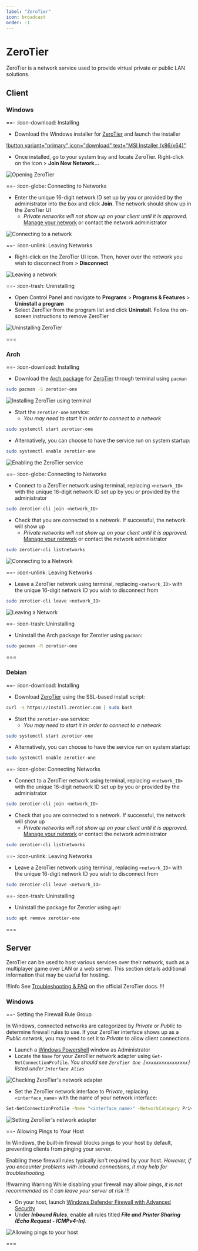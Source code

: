 ```yaml
---
label: "ZeroTier"
icon: broadcast
order: -1
---
```


# ZeroTier

ZeroTier is a network service used to provide virtual private or public LAN solutions.

## Client

### Windows

==- :icon-download: Installing

- Download the Windows installer for [ZeroTier](https://www.zerotier.com/download) and launch the installer

[!button variant="primary" icon="download" text="MSI Installer (x86/x64)"](https://download.zerotier.com/dist/ZeroTier%20One.msi)

- Once installed, go to your system tray and locate ZeroTier. Right-click on the icon > **Join New Network...**

![Opening ZeroTier](/static/other/zerotier/client/windows-installing.gif)

==- :icon-globe: Connecting to Networks

- Enter the unique 16-digit network ID set up by you or provided by the administrator into the box and click **Join**. The network should show up in the ZeroTier UI
  - *Private networks will not show up on your client until it is approved.* [Manage your network](https://my.zerotier.com) or contact the network administrator

![Connecting to a network](/static/other/zerotier/client/windows-connecting.gif)

==- :icon-unlink: Leaving Networks

- Right-click on the ZeroTier UI icon. Then, hover over the network you wish to disconnect from > **Disconnect**

![Leaving a network](/static/other/zerotier/client/windows-leaving.gif)

==- :icon-trash: Uninstalling

- Open Control Panel and navigate to **Programs** > **Programs & Features** > **Uninstall a program**
- Select ZeroTier from the program list and click **Uninstall**. Follow the on-screen instructions to remove ZeroTier

![Uninstalling ZeroTier](/static/other/zerotier/client/windows-uninstalling.gif)

===

### Arch

==- :icon-download: Installing

- Download the [Arch package](https://archlinux.org/packages/extra/x86_64/zerotier-one) for [ZeroTier](https://www.zerotier.com/download) through terminal using `pacman`

```bash
sudo pacman -S zerotier-one
```

![Installing ZeroTier using terminal](/static/other/zerotier/client/linux-installing.gif)

- Start the `zerotier-one` service:
  - *You may need to start it in order to connect to a network*

```bash
sudo systemctl start zerotier-one
```

- Alternatively, you can choose to have the service run on system startup:

```bash
sudo systemctl enable zerotier-one
```

![Enabling the ZeroTier service](/static/other/zerotier/client/linux-installing2.gif)

==- :icon-globe: Connecting to Networks

- Connect to a ZeroTier network using terminal, replacing `<network_ID>` with the unique 16-digit network ID set up by you or provided by the administrator

```bash
sudo zerotier-cli join <network_ID>
```

- Check that you are connected to a network. If successful, the network will show up
  - *Private networks will not show up on your client until it is approved.* [Manage your network](https://my.zerotier.com/) or contact the network administrator

```bash
sudo zerotier-cli listnetworks
```

![Connecting to a Network](/static/other/zerotier/client/linux-connecting.gif)

==- :icon-unlink: Leaving Networks

- Leave a ZeroTier network using terminal, replacing `<network_ID>` with the unique 16-digit network ID you wish to disconnect from

```bash
sudo zerotier-cli leave <network_ID>
```

![Leaving a Network](/static/other/zerotier/client/linux-leaving.gif)

==- :icon-trash: Uninstalling

- Uninstall the Arch package for Zerotier using `pacman`:

```bash
sudo pacman -R zerotier-one
```

===

### Debian

==- :icon-download: Installing

- Download [ZeroTier](https://www.zerotier.com/download) using the SSL-based install script:

```bash
curl -s https://install.zerotier.com | sudo bash
```

- Start the `zerotier-one` service:
  - *You may need to start it in order to connect to a network*

```bash
sudo systemctl start zerotier-one
```

- Alternatively, you can choose to have the service run on system startup:

```bash
sudo systemctl enable zerotier-one
```

==- :icon-globe: Connecting Networks

- Connect to a ZeroTier network using terminal, replacing `<network_ID>` with the unique 16-digit network ID set up by you or provided by the administrator

```bash
sudo zerotier-cli join <network_ID>
```

- Check that you are connected to a network. If successful, the network will show up
  - *Private networks will not show up on your client until it is approved.* [Manage your network](https://my.zerotier.com/) or contact the network administrator

```bash
sudo zerotier-cli listnetworks
```

==- :icon-unlink: Leaving Networks

- Leave a ZeroTier network using terminal, replacing `<network_ID>` with the unique 16-digit network ID you wish to disconnect from

```bash
sudo zerotier-cli leave <network_ID>
```

==- :icon-trash: Uninstalling

- Uninstall the package for Zerotier using `apt`:

```bash
sudo apt remove zerotier-one
```

===

## Server

ZeroTier can be used to host various services over their network, such as a multiplayer game over LAN or a web server. This section details additional information that may be useful for hosting.

!!!info
See [Troubleshooting & FAQ](https://docs.zerotier.com/zerotier/troubleshooting) on the official ZeroTier docs.
!!!

### Windows

==- Setting the Firewall Rule Group

In Windows, connected networks are categorized by *Private* or *Public* to determine firewall rules to use. If your ZeroTier interface shows up as a *Public network*, you may need to set it to *Private* to allow client connections.

- Launch a [Windows Powershell](https://learn.microsoft.com/en-us/windows-server/administration/windows-commands/powershell) window as Administrator
- Locate the `Name` for your ZeroTier network adapter using `Get-NetConnectionProfile`. *You should see `ZeroTier One [xxxxxxxxxxxxxxxx]` listed under `Interface Alias`*

![Checking ZeroTier's network adapter](/static/other/zerotier/server/windows-firewall.png)

- Set the ZeroTier network interface to *Private*, replacing `<interface_name>` with the name of your network interface:

```bash
Set-NetConnectionProfile -Name "<interface_name>" -NetworkCategory Private
```

![Setting ZeroTier's network adapter](/static/other/zerotier/server/windows-firewall2.png)

==- Allowing Pings to Your Host

In Windows, the built-in firewall blocks pings to your host by default, preventing clients from pinging your server.

Enabling these firewall rules typically isn't required by your host. *However, if you encounter problems with inbound connections, it may help for troubleshooting.*

!!!warning Warning
While disabling your firewall may allow pings, *it is not recommended as it can leave your server at risk*
!!!

- On your host, launch [Windows Defender Firewall with Advanced Security](https://learn.microsoft.com/en-us/windows/security/operating-system-security/network-security/windows-firewall/windows-firewall-with-advanced-security)
- Under ***Inbound Rules***, enable all rules titled ***File and Printer Sharing (Echo Request - ICMPv4-In)***.

![Allowing pings to your host](/static/other/zerotier/server/windows-pings.gif)

===
